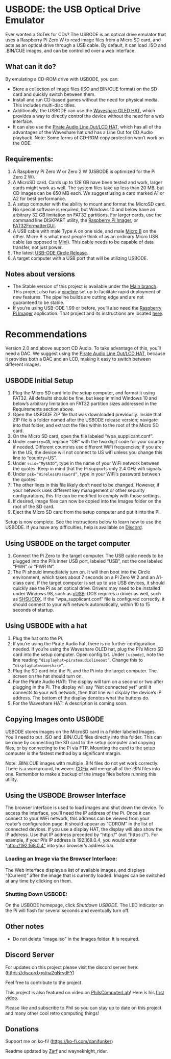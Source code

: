 # USBODE: the USB Optical Drive Emulator
Ever wanted a GoTek for CDs? The USBODE is an optical drive emulator that uses a Raspberry Pi Zero W to read image files from a Micro SD card, and acts as an optical drive through a USB cable. By default, it can load .ISO and .BIN/CUE images, and can be controlled over a web interface.

## What can it do?
By emulating a CD-ROM drive with USBODE, you can:
- Store a collection of image files (ISO and BIN/CUE format) on the SD card and quickly switch between them.
- Install and run CD-based games without the need for physical media. This includes multi-disc titles.
- Additionally, the USBODE can use the [Waveshare OLED HAT](https://www.waveshare.com/wiki/1.3inch_OLED_HAT), which provides a way to directly control the device without the need for a web interface.
- It can also use the [Pirate Audio Line Out/LCD HAT](https://shop.pimoroni.com/products/pirate-audio-line-out), which has all of the advantages of the Waveshare hat _and_ has a Line Out for CD Audio playback.
Note: Some forms of CD-ROM copy protection won’t work on the ODE.

## Requirements:
1. A Raspberry Pi Zero W or Zero 2 W (USBODE is optimized for the Pi Zero 2 W).
2. A MicroSD card. Cards up to 128 GB have been tested and work, larger cards might work as well. The system files take up less than 20 MB, but CD images can be 650 MB each. We suggest using a card marked A1 or A2 for best performance.
3. A setup computer with the ability to mount and format the MicroSD card. No special software is required, but Windows 10 and below have an arbitrary 32 GB limitation on FAT32 partitions. For larger cards, use the command line DISKPART utility, the [Raspberry Pi Imager](https://www.raspberrypi.com/software/), or [FAT32FormatterGUI](https://www.softpedia.com/get/System/Hard-Disk-Utils/FAT32format-GUI.shtml).
4. A USB cable with male Type A on one side, and male [Micro B](https://en.wikipedia.org/wiki/USB_hardware#/media/File:MicroB_USB_Plug.jpg) on the other. Micro B is what most people think of as an ordinary Micro USB cable (as opposed to [Mini](https://en.wikipedia.org/wiki/USB_hardware#/media/File:Cable_Mini_USB.jpg)). This cable needs to be capable of data transfer, not just power.
5. The latest [USB-ODE Circle Release]([url](https://github.com/danifunker/usbode-circle/releases)).
6. A target computer with a USB port that will be utilizing USBODE.

## Notes about versions
- The Stable version of this project is available under the [Main branch](https://github.com/danifunker/usbode-circle/tree/main). This project also has a [pipeline](https://github.com/danifunker/usbode-circle/actions) set up to facilitate rapid deployment of new features. The pipeline builds are cutting edge and are not guaranteed to be stable.
- If you’re using USB-ODE 1.99 or before, you’ll also need the [Raspberry Pi Imager](https://www.raspberrypi.com/software/) application. That project and its instructions are located [here](https://github.com/danifunker/usbode/releases).

# Recommendations
Version 2.0 and above support CD Audio. To take advantage of this, you’ll need a DAC. We suggest using the [Pirate Audio Line Out/LCD HAT](https://shop.pimoroni.com/products/pirate-audio-line-out), because it provides both a DAC and an LCD, making it easy to switch between different images.

## USBODE Initial Setup
1. Plug the Micro SD card into the setup computer, and format it using FAT32. All defaults should be fine, but keep in mind Windows 10 and below’s arbitrary limitation on FAT32 partition sizes addressed in the Requirements section above.
2. Open the USBODE ZIP file that was downloaded previously. Inside that ZIP file is a folder named after the USBODE release version; navigate into that folder, and extract the files within to the root of the Micro SD card.
3. On the Micro SD card, open the file labeled “wpa_supplicant.conf”.
4. Under `country=GB`, replace “GB” with the two digit code for your country if needed. Different countries use different WiFi frequencies; if you are in the US, the device will not connect to US wifi unless you change this line to “country=US”.
5. Under `ssid=”MySSID”`, type in the name of your WiFi network between the quotes. Keep in mind that the Pi supports only 2.4 GHz wifi signals.
6. Under `psk=”WirelessPassword”`, type in your WiFi’s password between the quotes.
7. The other lines in this file likely don’t need to be changed. However, if your network uses different key management or other security configurations, this file can be modified to comply with those settings.
8. If desired, image files can now be copied into the Images folder on the root of the SD card.
9. Eject the Micro SD card from the setup computer and put it into the Pi.

Setup is now complete. See the instructions below to learn how to use the USBODE. If you have any difficulties, help is available on [Discord](https://discord.gg/na2qNrvdFY).

## Using USBODE on the target computer
1. Connect the Pi Zero to the target computer. The USB cable needs to be plugged into the Pi’s inner USB port, labeled “USB”, not the one labeled “PWR” or “PWR IN”.
2. The Pi should immediately turn on. It will then boot into the Circle environment, which takes about 7 seconds on a Pi Zero W 2 and an A1-class card. If the target computer is set up to use USB devices, it should quickly see the Pi as an optical drive. Drivers may need to be installed under Windows 98, such as [nUSB](https://www.philscomputerlab.com/windows-98-usb-storage-driver.html). DOS requires a driver as well, such as [SHSUCDX](http://adoxa.altervista.org/shsucdx/). If the “wpa_supplicant.conf” file is configured correctly, it should connect to your wifi network automatically, within 10 to 15 seconds of startup.

## Using USBODE with a hat
1. Plug the hat onto the Pi.
2. If you’re using the Pirate Audio hat, there is no further configuration needed. If you’re using the Waveshare OLED hat, plug the Pi’s Micro SD card into the setup computer. Open config.txt. Under `[usbode]`, note the line reading `“displayhat=pirateaudiolineout”`. Change this to `“displayhat=waveshare”`.
3. Plug the SD card into the Pi, and the Pi into the target computer. The screen on the hat should turn on.
4. For the Pirate Audio HATt: The display will turn on a second or two after plugging in the Pi. The display will say “Not connected yet” until it connects to your wifi network, then that line will display the device’s IP address. The bottom of the display denotes what the buttons do.
5. For the Waveshare HAT: A description is coming soon.

## Copying Images onto USBODE
USBODE stores images on the MicroSD card in a folder labeled Images. You'll need to put .ISO and .BIN/.CUE files directly into this folder. This can be done by connecting the SD card to the setup computer and copying files, or by connecting to the Pi via FTP. Mounting the card to the setup computer is the fastest method by a significant margin.

Note: .BIN/.CUE images with multiple .BIN files do not yet work correctly. There is a workaround, however: [CDFix](https://web.archive.org/web/20240112090553/https://krikzz.com/pub/support/mega-everdrive/pro-series/cdfix/) will merge all of the .BIN files into one. Remember to make a backup of the image files before running this utility.

## Using the USBODE Browser Interface
The browser interface is used to load images and shut down the device. To access the interface, you’ll need the IP address of the Pi. Once it can connect to your WiFi network, this address can be viewed from your router’s configuration page. It should appear as “CDROM” in the list of connected devices. If you use a display HAT, the display will also show the IP address. Use that IP address preceded by “http://” (not “https://”). For example, if your Pi’s IP address is 192.168.0.4, you would enter “http://192.168.0.4” into your browser’s address bar.

### Loading an Image via the Browser Interface:
The Web Interface displays a list of available images, and displays “(Current)” after the image that is currently loaded. Images can be switched at any time by clicking on them.

### Shutting Down USBODE:
On the USBODE homepage, click _Shutdown USBODE_. The LED indicator on the Pi will flash for several seconds and eventually turn off.

## Other notes
- Do not delete “image.iso” in the Images folder. It is required.

## Discord Server
For updates on this project please visit the discord server here: (https://discord.gg/na2qNrvdFY)

Feel free to contribute to the project.

This project is also featured on video on [PhilsComputerLab](https://www.youtube.com/channel/UCj9IJ2QvygoBJKSOnUgXIRA)!
Here is his [first video](https://www.youtube.com/watch?v=Is3ULD0ZXnI).

Please like and subscribe to Phil so you can stay up to date on this project and many other cool retro computing things!

## Donations
Support me on ko-fi!
(https://ko-fi.com/danifunker)

Readme updated by [Zarf](https://github.com/Zarf-42) and wayneknight_rider.
